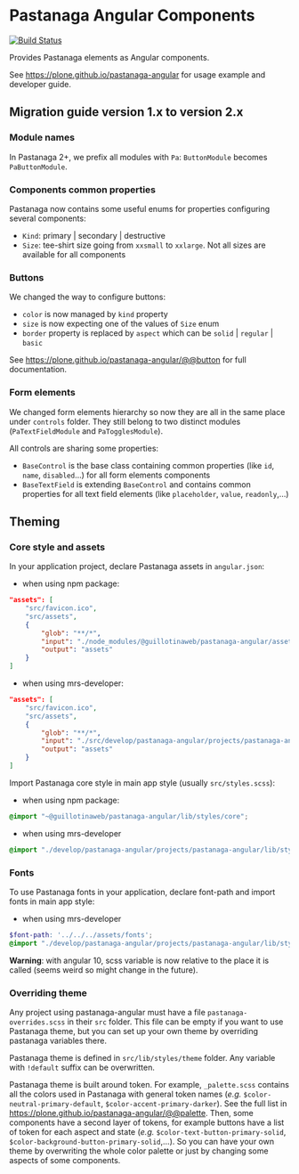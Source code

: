 # Pastanaga Angular Components

[![Build Status](https://travis-ci.com/plone/pastanaga-angular.svg?branch=master)](https://travis-ci.com/plone/pastanaga-angular)

Provides Pastanaga elements as Angular components.

See https://plone.github.io/pastanaga-angular for usage example and developer guide.

## Migration guide version 1.x to version 2.x
### Module names
In Pastanaga 2+, we prefix all modules with `Pa`: `ButtonModule` becomes `PaButtonModule`.

### Components common properties
Pastanaga now contains some useful enums for properties configuring several components:
- `Kind`: primary | secondary | destructive
- `Size`: tee-shirt size going from `xxsmall` to `xxlarge`. Not all sizes are available for all components

### Buttons
We changed the way to configure buttons:
- `color` is now managed by `kind` property
- `size` is now expecting one of the values of `Size` enum
- `border` property is replaced by `aspect` which can be `solid` | `regular` | `basic`

See https://plone.github.io/pastanaga-angular/@@button for full documentation.  

### Form elements
We changed form elements hierarchy so now they are all in the same place under `controls` folder. 
They still belong to two distinct modules (`PaTextFieldModule` and `PaTogglesModule`).

All controls are sharing some properties:
- `BaseControl` is the base class containing common properties (like `id`, `name`, `disabled`…) for all form elements components
- `BaseTextField` is extending `BaseControl` and contains common properties for all text field elements (like `placeholder`, `value`, `readonly`,…)

## Theming

### Core style and assets
In your application project, declare Pastanaga assets in `angular.json`:
- when using npm package:
```json
"assets": [
    "src/favicon.ico",
    "src/assets",
    {
        "glob": "**/*",
        "input": "./node_modules/@guillotinaweb/pastanaga-angular/assets",
        "output": "assets"
    }
]
```
- when using mrs-developer:
```json
"assets": [
    "src/favicon.ico",
    "src/assets",
    {
        "glob": "**/*",
        "input": "./src/develop/pastanaga-angular/projects/pastanaga-angular/assets",
        "output": "assets"
    }
]
```

Import Pastanaga core style in main app style (usually `src/styles.scss`):
- when using npm package:
```scss
@import "~@guillotinaweb/pastanaga-angular/lib/styles/core";
```
- when using mrs-developer
```scss
@import "./develop/pastanaga-angular/projects/pastanaga-angular/lib/styles/core";
```

### Fonts

To use Pastanaga fonts in your application, declare font-path and import fonts in main app style:

- when using mrs-developer
```scss
$font-path: '../../../assets/fonts';
@import "./develop/pastanaga-angular/projects/pastanaga-angular/lib/styles/fonts";
```

**Warning**: with angular 10, scss variable is now relative to the place it is called (seems weird so might change in the future). 


### Overriding theme

Any project using pastanaga-angular must have a file `pastanaga-overrides.scss` in their `src` folder.
This file can be empty if you want to use Pastanaga theme, but you can set up your own theme by overriding pastanaga variables there.

Pastanaga theme is defined in `src/lib/styles/theme` folder. Any variable with `!default` suffix can be overwritten.

Pastanaga theme is built around token. For example, `_palette.scss` contains all the colors used in Pastanaga with general token names (*e.g.* `$color-neutral-primary-default`, `$color-accent-primary-darker`).
See the full list in https://plone.github.io/pastanaga-angular/@@palette.
Then, some components have a second layer of tokens, for example buttons have a list of token for each aspect and state (*e.g.* `$color-text-button-primary-solid`, `$color-background-button-primary-solid`,…).
So you can have your own theme by overwriting the whole color palette or just by changing some aspects of some components.  


